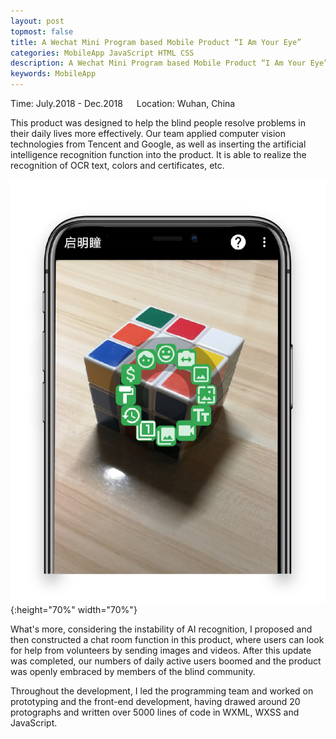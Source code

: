```yaml
---
layout: post
topmost: false
title: A Wechat Mini Program based Mobile Product “I Am Your Eye”
categories: MobileApp JavaScript HTML CSS
description: A Wechat Mini Program based Mobile Product “I Am Your Eye”
keywords: MobileApp
---
```


Time: July.2018 - Dec.2018 &emsp; Location: Wuhan, China

This product was designed to help the blind people resolve problems in their daily lives more effectively. Our team applied computer vision technologies from Tencent and Google, as well as inserting the artificial intelligence recognition function into the product. It is able to realize the recognition of OCR text, colors and certificates, etc. 

![@2x](/images/posts/android/i-am-your-eye.png){:height="70%" width="70%"}

What's more, considering the instability of AI recognition, I proposed and then constructed a chat room function in this product, where users can look for help from volunteers by sending images and videos. After this update was completed, our numbers of daily active users boomed and the product was openly embraced by members of the blind community.

Throughout the development, I led the programming team and worked on prototyping and the front-end development, having drawed around 20 protographs and written over 5000 lines of code in WXML, WXSS and JavaScript.
